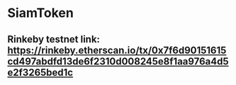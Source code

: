 # SiamToken 
## Rinkeby testnet link: https://rinkeby.etherscan.io/tx/0x7f6d90151615cd497abdfd13de6f2310d008245e8f1aa976a4d5e2f3265bed1c
